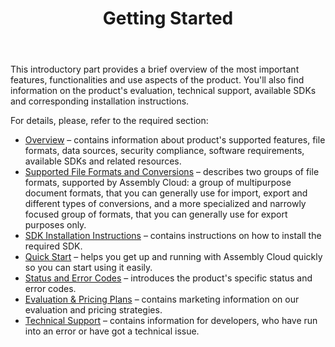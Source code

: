 ﻿---
id: "getting-started"
url: "assembly/getting-started"
title: "Getting Started"
weight: 1
productName: "GroupDocs.Assembly Cloud"
description: "Getting Started"
keywords: ""
hideChildren: true
---

This introductory part provides a brief overview of the most important features, functionalities and use aspects of the product. You'll also find information on the product's evaluation, technical support, available SDKs and corresponding installation instructions.

For details, please, refer to the required section:

*   [Overview](/get/groupdocs-assembly-cloud-product-family/getting-started/?sheet=CKEditor.ResourceDispatcher&outputSyntax=plain&language=en&type=doc&reference=.features-overview.WebHome&typed=true) – contains information about product's supported features, file formats, data sources, security compliance, software requirements, available SDKs and related resources.
*   [Supported File Formats and Conversions](/get/groupdocs-assembly-cloud-product-family/getting-started/?sheet=CKEditor.ResourceDispatcher&outputSyntax=plain&language=en&type=doc&reference=.data.WebHome&typed=true) – describes two groups of file formats, supported by Assembly Cloud: a group of multipurpose document formats, that you can generally use for import, export and different types of conversions, and a more specialized and narrowly focused group of formats, that you can generally use for export purposes only.
*   [SDK Installation Instructions](/groupdocs-assembly-cloud-product-family/getting-started/sdk-installation/) – contains instructions on how to install the required SDK.
*   [Quick Start](/get/groupdocs-assembly-cloud-product-family/getting-started/?sheet=CKEditor.ResourceDispatcher&outputSyntax=plain&language=en&type=doc&reference=.quick-start.WebHome&typed=true) – helps you get up and running with Assembly Cloud quickly so you can start using it easily.
*   [Status and Error Codes](/get/groupdocs-assembly-cloud-product-family/getting-started/?sheet=CKEditor.ResourceDispatcher&outputSyntax=plain&language=en&type=doc&reference=.status-and-error-codes.WebHome&typed=true) – introduces the product's specific status and error codes.
*   [Evaluation & Pricing Plans](/get/groupdocs-assembly-cloud-product-family/getting-started/?sheet=CKEditor.ResourceDispatcher&outputSyntax=plain&language=en&type=doc&reference=.licensing.WebHome&typed=true) – contains marketing information on our evaluation and pricing strategies.
*   [Technical Support](/get/groupdocs-assembly-cloud-product-family/getting-started/?sheet=CKEditor.ResourceDispatcher&outputSyntax=plain&language=en&type=doc&reference=.technical-support.WebHome&typed=true) – contains information for developers, who have run into an error or have got a technical issue.
